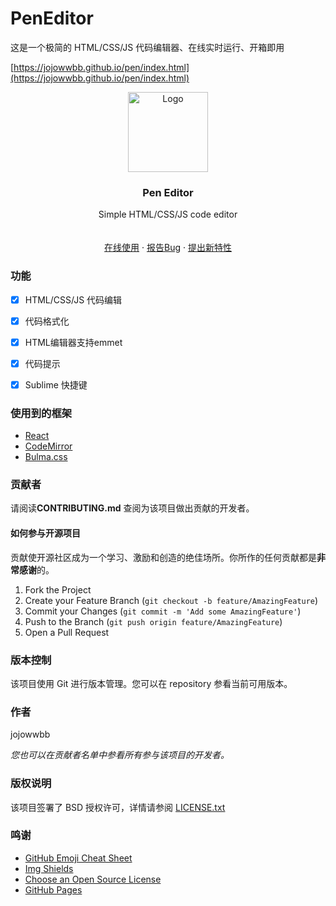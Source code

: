 # PenEditor

这是一个极简的 HTML/CSS/JS 代码编辑器、在线实时运行、开箱即用

[https://jojowwbb.github.io/pen/index.html](https://jojowwbb.github.io/pen/index.html)




<p align="center">
  <a href="https://github.com/jojowwbb/PenEditor">
    <img src="https://github.com/jojowwbb/PenEditor/blob/main/static/images/editor.png" alt="Logo" width="128" height="128">
  </a>

  <h3 align="center">Pen Editor</h3>
  <p align="center">
    Simple HTML/CSS/JS code editor
    <br />
    <br />
    <br />
    <a href="https://jojowwbb.github.io/pen/index.html">在线使用</a>
    ·
    <a href="https://github.com/jojowwbb/PenEditor/issues">报告Bug</a>
    ·
    <a href="https://github.com/jojowwbb/PenEditor/issues">提出新特性</a>
  </p>

</p>

### 功能

- [x] HTML/CSS/JS 代码编辑
- [x] 代码格式化
- [x] HTML编辑器支持emmet
- [x] 代码提示
- [x] Sublime 快捷键



### 使用到的框架

-   [React](https://reactjs.org/)
-   [CodeMirror](http://codemirror.com)
-   [Bulma.css](https://bulma.io/)


### 贡献者

请阅读**CONTRIBUTING.md** 查阅为该项目做出贡献的开发者。

#### 如何参与开源项目

贡献使开源社区成为一个学习、激励和创造的绝佳场所。你所作的任何贡献都是**非常感谢**的。

1. Fork the Project
2. Create your Feature Branch (`git checkout -b feature/AmazingFeature`)
3. Commit your Changes (`git commit -m 'Add some AmazingFeature'`)
4. Push to the Branch (`git push origin feature/AmazingFeature`)
5. Open a Pull Request

### 版本控制

该项目使用 Git 进行版本管理。您可以在 repository 参看当前可用版本。

### 作者

jojowwbb

_您也可以在贡献者名单中参看所有参与该项目的开发者。_

### 版权说明

该项目签署了 BSD 授权许可，详情请参阅 [LICENSE.txt](https://github.com/shaojintian/Best_README_template/blob/master/LICENSE.txt)

### 鸣谢

-   [GitHub Emoji Cheat Sheet](https://www.webpagefx.com/tools/emoji-cheat-sheet)
-   [Img Shields](https://shields.io)
-   [Choose an Open Source License](https://choosealicense.com)
-   [GitHub Pages](https://pages.github.com)
